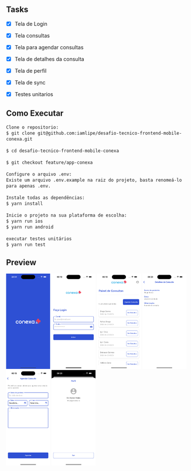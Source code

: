 ## Tasks

- [x] Tela de Login
- [x] Tela consultas
- [x] Tela para agendar consultas
- [x] Tela de detalhes da consulta
- [x] Tela de perfil
- [x] Tela de sync
- [x] Testes unitarios


## Como Executar

```terminal
Clone o repositorio:
$ git clone git@github.com:iamlipe/desafio-tecnico-frontend-mobile-conexa.git

$ cd desafio-tecnico-frontend-mobile-conexa

$ git checkout feature/app-conexa

Configure o arquivo .env:
Existe um arquivo .env.example na raiz do projeto, basta renomeá-lo para apenas .env.

Instale todas as dependências:
$ yarn install

Inicie o projeto na sua plataforma de escolha:
$ yarn run ios
$ yarn run android

executar testes unitários
$ yarn run test
```

## Preview

<div>
 <img src="./assets/images/preview-splash.png" width=120 />
 <img src="./assets/images/preview-login.png" width=120 />
 <img src="./assets/images/preview-appointments.png" width=120 />
 <img src="./assets/images/preview-details-appointments.png" width=120 />
 <img src="./assets/images/preview-schedule-appointment.png" width=120 />
 <img src="./assets/images/preview-profile.png" width=120 />
</div>
